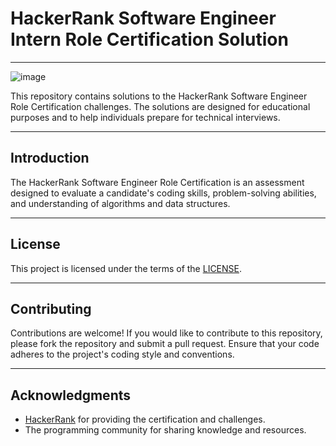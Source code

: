 # HackerRank Software Engineer Intern Role Certification Solution
---
![image](https://github.com/user-attachments/assets/942fe89a-5682-4137-8c1a-2903663d3082)



This repository contains solutions to the HackerRank Software Engineer Role Certification challenges. The solutions are designed for educational purposes and to help individuals prepare for technical interviews.

---
## Introduction

The HackerRank Software Engineer Role Certification is an assessment designed to evaluate a candidate's coding skills, problem-solving abilities, and understanding of algorithms and data structures. 

---
## License

This project is licensed under the terms of the [LICENSE](LICENSE).

---
## Contributing

Contributions are welcome! If you would like to contribute to this repository, please fork the repository and submit a pull request. Ensure that your code adheres to the project's coding style and conventions.

---
## Acknowledgments

- [HackerRank](https://www.hackerrank.com/) for providing the certification and challenges.
- The programming community for sharing knowledge and resources.

